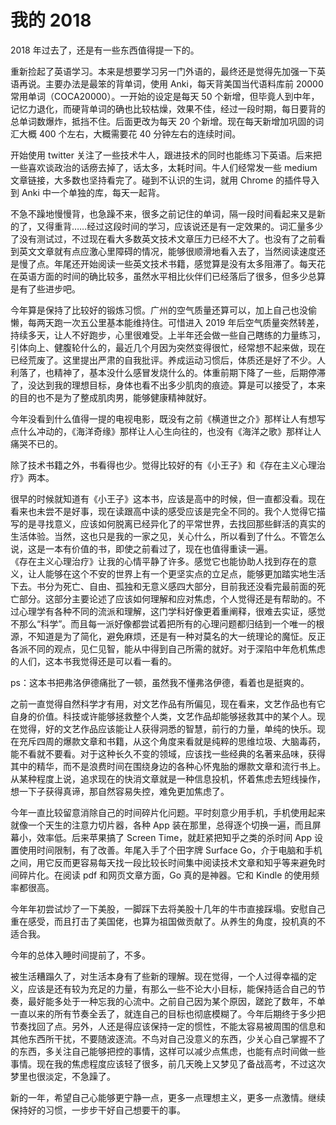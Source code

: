 # 我的 2018

2018 年过去了，还是有一些东西值得提一下的。

重新捡起了英语学习。本来是想要学习另一门外语的，最终还是觉得先加强一下英语再说。主要办法是最笨的背单词，使用 Anki，每天背美国当代语料库前 20000 常用单词（COCA20000）。一开始的设定是每天 50 个新增，但毕竟人到中年，记忆力退化，而硬背单词的确也比较枯燥，效果不佳，经过一段时期，每日要背的总单词数爆炸，抵挡不住。后面更改为每天 20 个新增。现在每天新增加巩固的词汇大概 400 个左右，大概需要花 40 分钟左右的连续时间。

开始使用 twitter 关注了一些技术牛人，跟进技术的同时也能练习下英语。后来把一些喜欢谈政治的话痨去掉了，话太多，太耗时间。牛人们经常发一些 medium 文章链接，大多数也坚持看完了。碰到不认识的生词，就用 Chrome 的插件导入到 Anki 中一个单独的库，每天一起背。

不急不躁地慢慢背，也急躁不来，很多之前记住的单词，隔一段时间看起来又是新的了，又得重背……经过这段时间的学习，应该说还是有一定效果的。词汇量多少了没有测试过，不过现在看大多数英文技术文章压力已经不大了。也没有了之前看到英文文章就有点应激心里障碍的情况，能够很顺滑地看入去了，当然阅读速度还是慢了点。年尾还开始阅读一些英文技术书籍，感觉算是没有太多阻滞了。每天花在英语方面的时间的确比较多，虽然水平相比伙伴们已经落后了很多，但多少总算是有了些进步吧。

今年算是保持了比较好的锻炼习惯。广州的空气质量还算可以，加上自己也没偷懒，每两天跑一次五公里基本能维持住。可惜进入 2019 年后空气质量突然转差，持续多天，让人不好跑步，心里很难受。上半年还会做一些自己瞎练的力量练习，引体向上、健腹轮什么的，最近几个月因为突然变得很忙，经常想不起来做，现在已经荒废了。这里提出严肃的自我批评。养成运动习惯后，体质还是好了不少。人利落了，也精神了，基本没什么感冒发烧什么的。体重前期下降了一些，后期停滞了，没达到我的理想目标，身体也看不出多少肌肉的痕迹。算是可以接受了，本来的目的也不是为了整成肌肉男，能够健康精神就好。  

今年没看到什么值得一提的电视电影，既没有之前《横道世之介》那样让人有想写点什么冲动的，《海洋奇缘》那样让人心生向往的，也没有《海洋之歌》那样让人痛哭不已的。

除了技术书籍之外，书看得也少。觉得比较好的有《小王子》和《存在主义心理治疗》两本。

很早的时候就知道有《小王子》这本书，应该是高中的时候，但一直都没看。现在看来也未尝不是好事，现在读跟高中读的感受应该是完全不同的。我个人觉得它描写的是寻找意义，应该如何脱离已经异化了的平常世界，去找回那些鲜活的真实的生活体验。当然，这也只是我的一家之见，关心什么，所以看到了什么。不管怎么说，这是一本有价值的书，即使之前看过了，现在也值得重读一遍。  
《存在主义心理治疗》让我的心情平静了许多。感觉它也能协助人找到存在的意义，让人能够在这个不安的世界上有一个更坚实点的立足点，能够更加踏实地生活下去。书分为死亡、自由、孤独和无意义感四大部分，目前我还没看完最前面的死亡部分。这部分主要论述了应该如何理解和应对焦虑，个人觉得还是有帮助的。不过心理学有各种不同的流派和理解，这门学科好像更着重阐释，很难去实证，感觉不那么“科学”。而且每一派好像都尝试着把所有的心理问题都归结到一个唯一的根源，不知道是为了简化，避免麻烦，还是有一种对莫名的大一统理论的魔怔。反正各派不同的观点，见仁见智，能从中得到自己所需的就好。对于深陷中年危机焦虑的人们，这本书我觉得还是可以看一看的。

ps：这本书把弗洛伊德痛批了一顿，虽然我不懂弗洛伊德，看着也是挺爽的。

之前一直觉得自然科学才有用，对文艺作品有所偏见，现在看来，文艺作品也有它自身的价值。科技或许能够拯救整个人类，文艺作品却能够拯救其中的某个人。现在觉得，好的文艺作品应该能让人获得洞悉的智慧，前行的力量，单纯的快乐。现在充斥四周的爆款文章和书籍，从这个角度来看就是纯粹的思维垃圾、大脑毒药，能不看就不要看。对于这种长久不变的领域，应该找一些经典的名著来品味，获得其中的精华，而不是浪费时间在围绕身边的各种心怀鬼胎的爆款文章和流行书上。从某种程度上说，追求现在的快消文章就是一种信息投机，怀着焦虑去短线操作，想一下子获得真谛，那自然容易失控，难免更加焦虑了。

今年一直比较留意消除自己的时间碎片化问题。平时刻意少用手机，手机使用起来就像一个天生的注意力切片器，各种 App 装在那里，总得逐个切换一遍，而且屏幕小，效率低。后来苹果搞了 Screen Time，就赶紧把知乎之类的杀时间 App 设置使用时间限制，有了改善。年尾入手了个田字牌 Surface Go，介于电脑和手机之间，用它反而更容易每天找一段比较长时间集中阅读技术文章和知乎等来避免时间碎片化。在阅读 pdf 和网页文章方面，Go 真的是神器。它和 Kindle 的使用频率都很高。

今年年初尝试炒了一下美股，一脚踩下去将美股十几年的牛市直接踩塌。安慰自己重在感受，而且打击了美国佬，也算为祖国做贡献了。从养生的角度，投机真的不适合我。

今年的总体入睡时间提前了，不多。

被生活糟蹋久了，对生活本身有了些新的理解。现在觉得，一个人过得幸福的定义，应该是还有较为充足的力量，有那么一些不论大小目标，能保持适合自己的节奏，最好能多处于一种忘我的心流中。之前自己因为某个原因，蹉跎了数年，不单一直以来的所有节奏全丢了，就连自己的目标也彻底模糊了。今年后期终于多少把节奏找回了点。另外，人还是得应该保持一定的惯性，不能太容易被周围的信息和其他东西所干扰，不要随波逐流。不鸟对自己没意义的东西，少关心自己掌握不了的东西，多关注自己能够把控的事情，这样可以减少点焦虑，也能有点时间做一些事情。现在我的焦虑程度应该轻了很多，前几天晚上又梦见了备战高考，不过这次梦里也很淡定，不急躁了。

新的一年，希望自己心能够更宁静一点，更多一点理想主义，更多一点激情。继续保持好的习惯，一步步干好自己想要干的事。